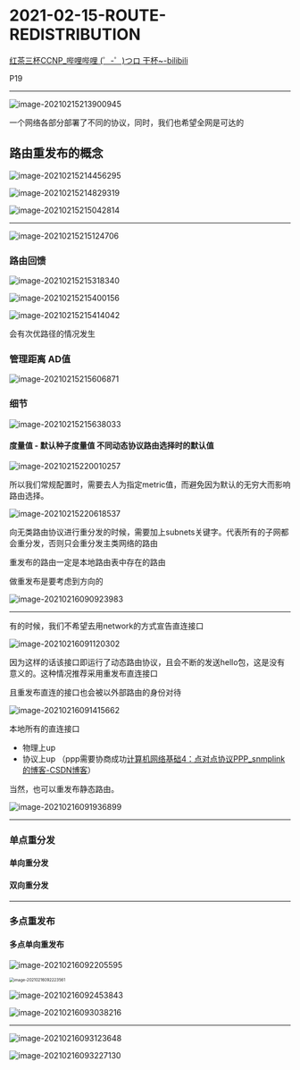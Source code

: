 # 2021-02-15-ROUTE-REDISTRIBUTION

[红茶三杯CCNP_哔哩哔哩 (゜-゜)つロ 干杯~-bilibili](https://www.bilibili.com/video/BV12W411k7ee?p=19)

P19

---

![image-20210215213900945](2021-02-15-ROUTE-REDISTRIBUTION.assets/image-20210215213900945.png)

一个网络各部分部署了不同的协议，同时，我们也希望全网是可达的

## 路由重发布的概念

![image-20210215214456295](2021-02-15-ROUTE-REDISTRIBUTION.assets/image-20210215214456295.png)

![image-20210215214829319](2021-02-15-ROUTE-REDISTRIBUTION.assets/image-20210215214829319.png)

 ![image-20210215215042814](2021-02-15-ROUTE-REDISTRIBUTION.assets/image-20210215215042814.png)

---

![image-20210215215124706](2021-02-15-ROUTE-REDISTRIBUTION.assets/image-20210215215124706.png)

### 路由回馈

![image-20210215215318340](2021-02-15-ROUTE-REDISTRIBUTION.assets/image-20210215215318340.png)

![image-20210215215400156](2021-02-15-ROUTE-REDISTRIBUTION.assets/image-20210215215400156.png)

![image-20210215215414042](2021-02-15-ROUTE-REDISTRIBUTION.assets/image-20210215215414042.png)

 会有次优路径的情况发生

### 管理距离 AD值

![image-20210215215606871](2021-02-15-ROUTE-REDISTRIBUTION.assets/image-20210215215606871.png)

### 细节

![image-20210215215638033](2021-02-15-ROUTE-REDISTRIBUTION.assets/image-20210215215638033.png)

#### 度量值 - 默认种子度量值 不同动态协议路由选择时的默认值

![image-20210215220010257](2021-02-15-ROUTE-REDISTRIBUTION.assets/image-20210215220010257.png)

所以我们常规配置时，需要去人为指定metric值，而避免因为默认的无穷大而影响路由选择。

![image-20210215220618537](2021-02-15-ROUTE-REDISTRIBUTION.assets/image-20210215220618537.png)

向无类路由协议进行重分发的时候，需要加上subnets关键字。代表所有的子网都会重分发，否则只会重分发主类网络的路由

重发布的路由一定是本地路由表中存在的路由

做重发布是要考虑到方向的

![image-20210216090923983](2021-02-15-ROUTE-REDISTRIBUTION.assets/image-20210216090923983.png)

 

---

有的时候，我们不希望去用network的方式宣告直连接口

![image-20210216091120302](2021-02-15-ROUTE-REDISTRIBUTION.assets/image-20210216091120302.png)

因为这样的话该接口即运行了动态路由协议，且会不断的发送hello包，这是没有意义的。这种情况推荐采用重发布直连接口

且重发布直连的接口也会被以外部路由的身份对待

![image-20210216091415662](2021-02-15-ROUTE-REDISTRIBUTION.assets/image-20210216091415662.png)

本地所有的直连接口

- 物理上up
- 协议上up （ppp需要协商成功[计算机网络基础4：点对点协议PPP_snmplink的博客-CSDN博客](https://blog.csdn.net/qingwufeiyang12346/article/details/79693492)）

当然，也可以重发布静态路由。

![image-20210216091936899](2021-02-15-ROUTE-REDISTRIBUTION.assets/image-20210216091936899.png)

---

### 单点重分发

#### 单向重分发

#### 双向重分发

---



### 多点重发布

#### 多点单向重发布

![image-20210216092205595](2021-02-15-ROUTE-REDISTRIBUTION.assets/image-20210216092205595.png)

<img src="2021-02-15-ROUTE-REDISTRIBUTION.assets/image-20210216092223561.png" alt="image-20210216092223561" style="zoom:50%;" />

![image-20210216092453843](2021-02-15-ROUTE-REDISTRIBUTION.assets/image-20210216092453843.png)

![image-20210216093038216](2021-02-15-ROUTE-REDISTRIBUTION.assets/image-20210216093038216.png)

---

![image-20210216093123648](2021-02-15-ROUTE-REDISTRIBUTION.assets/image-20210216093123648.png)

![image-20210216093227130](2021-02-15-ROUTE-REDISTRIBUTION.assets/image-20210216093227130.png)

